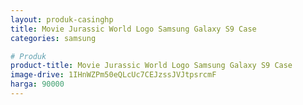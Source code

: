 ```yaml
---
layout: produk-casinghp
title: Movie Jurassic World Logo Samsung Galaxy S9 Case
categories: samsung

# Produk
product-title: Movie Jurassic World Logo Samsung Galaxy S9 Case
image-drive: 1IHnWZPm50eQLcUc7CEJzssJVJtpsrcmF
harga: 90000
---
```

